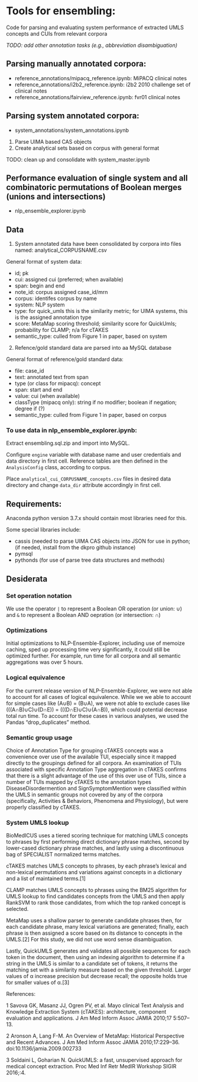 # Tools for ensembling:


Code for parsing and evaluating system performance of extracted UMLS concepts and CUIs from relevant corpora

*TODO: add other annotation tasks (e.g., abbreviation disambiguation)*

## Parsing manually annotated corpora:

   - reference_annotations/mipacq_reference.ipynb: MiPACQ clinical notes
   - reference_annotations/i2b2_reference.ipynb: i2b2 2010 challenge set of clinical notes
   - reference_annotations/fairview_reference.ipynb: fvr01 clinical notes

## Parsing system annotated corpora:

   - system_annotations/system_annotations.ipynb

1. Parse UIMA based CAS objects
2. Create analytical sets based on corpus with general format

TODO: clean up and consolidate with system_master.ipynb

## Performance evaluation of single system and all combinatoric permutations of Boolean merges (unions and intersections)

   - nlp_ensemble_explorer.ipynb

## Data

1. System annotated data have been consolidated by corpora into files named: analytical_CORPUSNAME.csv

General format of system data:

   - id; pk
   - cui: assigned cui (preferred; when available)
   - span: begin and end
   - note_id: corpus assigned case_id/mrn
   - corpus: identifes corpus by name
   - system: NLP system
   - type: for quick_umls this is the similarity metric; for UIMA systems, this is the assigned annotation type
   - score: MetaMap scoring threshold; similarity score for QuickUmls; probability for CLAMP; n/a for cTAKES 
   - semantic_type: culled from Figure 1 in paper, based on system

2. Refence/gold standard data are parsed into aa MySQL database

General format of reference/gold standard data:

   - file: case_id
   - text: annotated text from span
   - type (or class for mipacq): concept
   - span: start and end 
   - value: cui (when available)
   - classType (mipacq only): string if no modifier; boolean if negation; degree if (?)
   - semantic_type: culled from Figure 1 in paper, based on corpus

### To use data in nlp_ensemble_explorer.ipynb:

Extract ensembling.sql.zip and import into MySQL. 

Configure `engine` variable with database name and user credentials and data directory in first cell. Reference tables are then defined in the `AnalysisConfig` class, according to corpus.

Place `analytical_cui_CORPUSNAME_concepts.csv` files in desired data directory and change `data_dir` attribute accordingly in first cell.

## Requirements:

Anaconda python version 3.7.x should contain most libraries need for this.

Some special libraries include:

   - cassis (needed to parse UIMA CAS objects into JSON for use in python; (if needed, install from the dkpro github instance)
   - pymsql
   - pythonds (for use of parse tree data structures and methods)
   
## Desiderata

### Set operation notation

We use the operator `|` to represent a Boolean OR operation (or union: ∪) and `&` to represent a Boolean AND oepration (or intersection: ∩)

### Optimizations

Initial optimizations to NLP-Ensemble-Explorer, including use of memoize caching, sped up processing time very significantly, it could still be optimized further. For example, run time for all corpora and all semantic aggregations was over 5 hours. 

### Logical equivalence

For the current release version of NLP-Ensemble-Explorer, we were not able to account for all cases of logical equivalence. While we we able to account for simple cases like (A∪B) = (B∪A), we were not able to exclude cases like (((A∩B)∪C)∪(D∩E)) = (((D∩E)∪C)∪(A∩B)), which could potential decrease total run time. To account for these cases in various analyses, we used the Pandas “drop_duplicates” method.

### Semantic group usage 
Choice of Annotation Type for grouping cTAKES concepts was a convenience over use of the available TUI, especially since it mapped directly to the groupings defined for all corpora. An examination of TUIs associated with specific Annotation Type aggregation in cTAKES confirms that there is a slight advantage of the use of this over use of TUIs, since a number of TUIs mapped by cTAKES to the annotation types DiseaseDisordermention and SignSymptomMention were classified within the UMLS in semantic groups not covered by any of the corpora (specifically,  Activities & Behaviors, Phenomena and Physiology), but were properly classified by cTAKES.

### System UMLS lookup

BioMedICUS uses a tiered scoring technique for matching UMLS concepts to phrases by first performing direct dictionary phrase matches, second by lower-cased dictionary phrase matches, and lastly using a discontinuous bag of SPECIALIST normalized terms matches. 

cTAKES matches UMLS concepts to phrases, by each phrase’s lexical and non-lexical permutations and variations against concepts in a dictionary and a list of maintained terms.[1]

CLAMP matches UMLS concepts to phrases using the BM25 algorithm for UMLS lookup to find candidates concepts from the UMLS and then apply RankSVM to rank those candidates, from which the top ranked concept is selected.

MetaMap uses a shallow parser to generate candidate phrases then, for each candidate phrase, many lexical variations are generated; finally, each phrase is then assigned a score based on its distance to concepts in the UMLS.[2] For this study, we did not use word sense disambiguation.

Lastly, QuickUMLS generates and validates all possible sequences for each token in the document, then using an indexing algorithm to determine if a string in the UMLS is similar to a candidate set of tokens, it returns the matching set with a similarity measure based on the given threshold.  Larger values of α increase precision but decrease recall; the opposite holds true for smaller values of α.[3]


References:

1 Savova GK, Masanz JJ, Ogren PV, et al. Mayo clinical Text Analysis and Knowledge Extraction System (cTAKES): architecture, component evaluation and applications. J Am Med Inform Assoc JAMIA 2010;17 5:507–13.

2 Aronson A, Lang F-M. An Overview of MetaMap: Historical Perspective and Recent Advances. J Am Med Inform Assoc JAMIA 2010;17:229–36. doi:10.1136/jamia.2009.002733

3 Soldaini L, Goharian N. QuickUMLS: a fast, unsupervised approach for medical concept extraction. Proc Med Inf Retr MedIR Workshop SIGIR 2016;:4.





